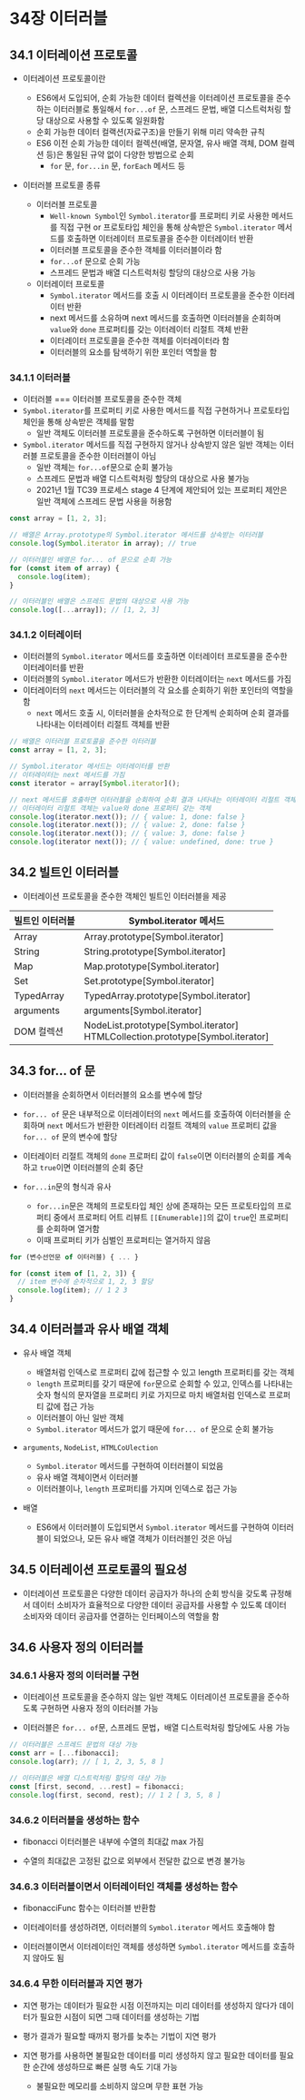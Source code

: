 # 34장 이터러블

## 34.1 이터레이션 프로토콜

- 이터레이션 프로토콜이란

  - ES6에서 도입되어, 순회 가능한 데이터 컬렉션을 이터레이션 프로토콜을 준수하는 이터러블로 통일해서 `for...of` 문, 스프레드 문법, 배열 디스트럭처링 할당 대상으로 사용할 수 있도록 일원화함
  - 순회 가능한 데이터 컬랙션(자료구조)을 만들기 위해 미리 약속한 규칙
  - ES6 이전 순회 가능한 데이터 컬렉션(배열, 문자열, 유사 배열 객체, DOM 컬렉션 등)은 통일된 규약 없이 다양한 방법으로 순회
    - `for` 문, `for...in` 문, `forEach` 메서드 등

- 이터러블 프로토콜 종류
  - 이터러블 프로토콜
    - `Well-known Symbol`인 `Symbol.iterator`를 프로퍼티 키로 사용한 메서드를 직접 구현 or 프로토타입 체인을 통해 상속받은 `Symbol.iterator` 메서드를 호출하면 이터레이터 프로토콜을 준수한 이터레이터 반환
    - 이터러블 프로토콜을 준수한 객체를 이터러블이라 함
    - `for...of` 문으로 순회 가능
    - 스프레드 문법과 배열 디스트럭처링 할당의 대상으로 사용 가능
  - 이터레이터 프로토콜
    - `Symbol.iterator` 메서드를 호출 시 이터레이터 프로토콜을 준수한 이터레이터 반환
    - next 메서드를 소유하며 next 메서드를 호출하면 이터러블을 순회하며 `value`와 `done` 프로퍼티를 갖는 이터레이터 리절트 객체 반환
    - 이터레이터 프로토콜을 준수한 객체를 이터레이터라 함
    - 이터러블의 요소를 탐색하기 위한 포인터 역할을 함

### 34.1.1 이터러블

- 이터러블 === 이터러블 프로토콜을 준수한 객체
- `Symbol.iterator`를 프로퍼티 키로 사용한 메서드를 직접 구현하거나 프로토타입 체인을 통해 상속받은 객체를 말함
  - 일반 객체도 이터러블 프로토콜을 준수하도록 구현하면 이터러블이 됨
- `Symbol.iterator` 메서드를 직접 구현하지 않거나 상속받지 않은 일반 객체는 이터러블 프로토콜을 준수한 이터러블이 아님
  - 일반 객체는 `for...of`문으로 순회 불가능
  - 스프레드 문법과 배열 디스트럭처링 할당의 대상으로 사용 불가능
  - 2021년 1월 TC39 프로세스 stage 4 단계에 제안되어 있는 프로퍼티 제안은 일반 객체에 스프레드 문법 사용을 허용함

```js
const array = [1, 2, 3];

// 배열은 Array.prototype의 Symbol.iterator 메서드를 상속받는 이터러블
console.log(Symbol.iterator in array); // true

// 이터러블인 배열은 for... of 문으로 순회 가능
for (const item of array) {
  console.log(item);
}

// 이터러블인 배열은 스프레드 문법의 대상으로 사용 가능
console.log([...array]); // [1, 2, 3]
```

### 34.1.2 이터레이터

- 이터러블의 `Symbol.iterator` 메서드를 호출하면 이터레이터 프로토콜을 준수한 이터레이터를 반환
- 이터러블의 `Symbol.iterator` 메서드가 반환한 이터레이터는 `next` 메서드를 가짐
- 이터레이터의 `next` 메서드는 이터러블의 각 요소를 순회하기 위한 포인터의 역할을 함
  - `next` 메서드 호출 시, 이터러블을 순차적으로 한 단계씩 순회하며 순회 결과를 나타내는 이터레이터 리절트 객체를 반환

```js
// 배열은 이터러블 프로토콜을 준수한 이터러블
const array = [1, 2, 3];

// Symbol.iterator 메서드는 이터레이터를 반환
// 이터레이터는 next 메서드를 가짐
const iterator = array[Symbol.iterator]();

// next 메서드를 호출하면 이터러블을 순회하여 순회 결과 나타내는 이터레이터 리절트 객체를 반환
// 이터레이터 리절트 객체는 value와 done 프로퍼티 갖는 객체
console.log(iterator.next()); // { value: 1, done: false }
console.log(iterator.next()); // { value: 2, done: false }
console.log(iterator.next()); // { value: 3, done: false }
console.log(iterator next()); // { value: undefined, done: true }
```

## 34.2 빌트인 이터러블

- 이터레이션 프로토콜을 준수한 객체인 빌트인 이터러블을 제공

| 빌트인 이터러블 | Symbol.iterator 메서드                                                              |
| --------------- | ----------------------------------------------------------------------------------- |
| Array           | Array.prototype[Symbol.iterator]                                                    |
| String          | String.prototype[Symbol.iterator]                                                   |
| Map             | Map.prototype[Symbol.iterator]                                                      |
| Set             | Set.prototype[Symbol.iterator]                                                      |
| TypedArray      | TypedArray.prototype[Symbol.iterator]                                               |
| arguments       | arguments[Symbol.iterator]                                                          |
| DOM 컬렉션      | NodeList.prototype[Symbol.iterator] <br/> HTMLCollection.prototype[Symbol.iterator] |

## 34.3 for... of 문

- 이터러블을 순회하면서 이터러블의 요소를 변수에 할당

- `for... of` 문은 내부적으로 이터레이터의 `next` 메서드를 호출하여 이터러블을 순회하며 `next` 메서드가 반환한 이터레이터 리절트 객체의 `value` 프로퍼티 값을 `for... of` 문의 변수에 할당

- 이터레이터 리절트 객체의 `done` 프로퍼티 값이 `false`이면 이터러블의 순회를 계속하고 `true`이면 이터러블의 순회 중단

- `for...in`문의 형식과 유사
  - `for...in`문은 객체의 프로토타입 체인 상에 존재하는 모든 프로토타입의 프로퍼티 중에서 프로퍼티 어트 리뷰트 `[[Enumerable]]`의 값이 `true`인 프로퍼티를 순회하며 열거함
  - 이때 프로퍼티 키가 심벌인 프로퍼티는 열거하지 않음

```js
for (변수선언문 of 이터러블) { ... }
```

```js
for (const item of [1, 2, 3]) {
  // item 변수에 순차적으로 1, 2, 3 할당
  console.log(item); // 1 2 3
}
```

## 34.4 이터러블과 유사 배열 객체

- 유사 배열 객체

  - 배열처럼 인덱스로 프로퍼티 값에 접근할 수 있고 length 프로퍼티를 갖는 객체
  - `length` 프로퍼티를 갖기 때문에 `for`문으로 순회할 수 있고, 인덱스를 나타내는 숫자 형식의 문자열을 프로퍼티 키로 가지므로 마치 배열처럼 인덱스로 프로퍼티 값에 접근 가능
  - 이터러블이 아닌 일반 객체
  - `Symbol.iterator` 메서드가 없기 때문에 `for... of` 문으로 순회 불가능

- `arguments`, `NodeList`, `HTMLCoUlection`

  - `Symbol.iterator` 메서드를 구현하여 이터러블이 되었음
  - 유사 배열 객체이면서 이터러블
  - 이터러블이나, `length` 프로퍼티를 가지며 인덱스로 접근 가능

- 배열
  - ES6에서 이터러블이 도입되면서 `Symbol.iterator` 메서드를 구현하여 이터러블이 되었으나, 모든 유사 배열 객체가 이터러블인 것은 아님

## 34.5 이터레이션 프로토콜의 필요성

- 이터레이션 프로토콜은 다양한 데이터 공급자가 하나의 순회 방식을 갖도록 규정해서 데이터 소비자가 효율적으로 다양한 데이터 공급자를 사용할 수 있도록 데이터 소비자와 데이터 공급자를 연결하는 인터페이스의 역할을 함

## 34.6 사용자 정의 이터러블

### 34.6.1 사용자 정의 이터러블 구현

- 이터레이션 프로토콜을 준수하지 않는 일반 객체도 이터레이션 프로토콜을 준수하도록 구현하면 사용자 정의 이터러블 가능

- 이터러블은 `for... of`문, 스프레드 문법，배열 디스트럭처링 할당에도 사용 가능

```js
// 이터러블은 스프레드 문법의 대상 가능
const arr = [...fibonacci];
console.log(arr); // [ 1, 2, 3, 5, 8 ]

// 이터러블은 배열 디스트럭처링 할당의 대상 가능
const [first, second, ...rest] = fibonacci;
console.log(first, second, rest); // 1 2 [ 3, 5, 8 ]
```

### 34.6.2 이터러블을 생성하는 함수

- fibonacci 이터러블은 내부에 수열의 최대값 max 가짐

- 수열의 최대값은 고정된 값으로 외부에서 전달한 값으로 변경 불가능

### 34.6.3 이터러블이면서 이터레이터인 객체를 생성하는 함수

- fibonacciFunc 함수는 이터러블 반환함

- 이터레이터를 생성하려면, 이터러블의 `Symbol.iterator` 메서드 호출해야 함

- 이터러블이면서 이터레이터인 객체를 생성하면 `Symbol.iterator` 메서드를 호출하지 않아도 됨

### 34.6.4 무한 이터러블과 지연 평가

- 지연 평가는 데이터가 필요한 시점 이전까지는 미리 데이터를 생성하지 않다가 데이터가 필요한 시점이 되면 그때 데이터를 생성하는 기법

- 평가 결과가 필요할 때까지 평가를 늦추는 기법이 지연 평가

- 지연 평가를 사용하면 불필요한 데이터를 미리 생성하지 않고 필요한 데이터를 필요한 순간에 생성하므로 빠른 실행 속도 기대 가능
  - 불필요한 메모리를 소비하지 않으며 무한 표현 가능
